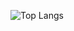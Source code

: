 ![Top Langs](https://github-readme-stats.vercel.app/api/top-langs/?username=altCourier&layout=compact)
